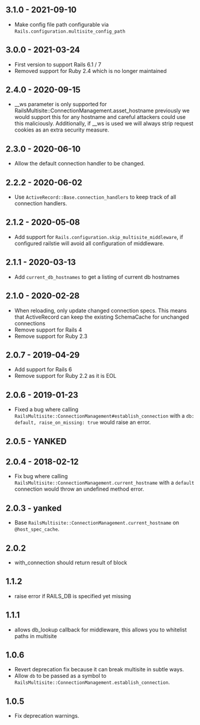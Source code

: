 ## 3.1.0 - 2021-09-10

 * Make config file path configurable via `Rails.configuration.multisite_config_path`

## 3.0.0 - 2021-03-24

 * First version to support Rails 6.1 / 7
 * Removed support for Ruby 2.4 which is no longer maintained

## 2.4.0 - 2020-09-15

 * __ws parameter is only supported for RailsMultisite::ConnectionManagement.asset_hostname
   previously we would support this for any hostname and careful attackers could use this
   maliciously. Additionally, if __ws is used we will always strip request cookies as an
   extra security measure.

## 2.3.0 - 2020-06-10

 * Allow the default connection handler to be changed.

## 2.2.2 - 2020-06-02

 * Use `ActiveRecord::Base.connection_handlers` to keep track of all connection handlers.

## 2.1.2 - 2020-05-08

 * Add support for `Rails.configuration.skip_multisite_middleware`, if configured railstie will avoid
 all configuration of middleware.

## 2.1.1 - 2020-03-13

 * Add `current_db_hostnames` to get a listing of current db hostnames

## 2.1.0 - 2020-02-28

 * When reloading, only update changed connection specs. This means that ActiveRecord can keep the existing SchemaCache for unchanged connections
 * Remove support for Rails 4
 * Remove support for Ruby 2.3

## 2.0.7 - 2019-04-29

 * Add support for Rails 6
 * Remove support for Ruby 2.2 as it is EOL

## 2.0.6 - 2019-01-23

  * Fixed a bug where calling `RailsMultisite::ConnectionManagement#establish_connection`
    with a `db: default, raise_on_missing: true` would raise an error.

## 2.0.5 - YANKED

## 2.0.4 - 2018-02-12

  * Fix bug where calling `RailsMultisite::ConnectionManagement.current_hostname`
    with a `default` connection would throw an undefined method error.

## 2.0.3 - yanked

  * Base `RailsMultisite::ConnectionManagement.current_hostname` on `@host_spec_cache`.

## 2.0.2

  * with_connection should return result of block

## 1.1.2

  * raise error if RAILS_DB is specified yet missing

## 1.1.1

  * allows db_lookup callback for middleware, this allows you to whitelist paths in multisite

## 1.0.6

  * Revert deprecation fix because it can break multisite in subtle ways.
  * Allow `db` to be passed as a symbol to `RailsMultisite::ConnectionManagement.establish_connection`.

## 1.0.5

  * Fix deprecation warnings.
